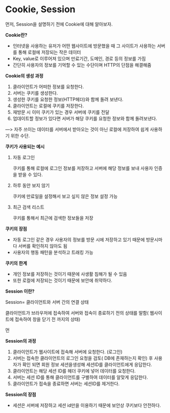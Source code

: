 # Cookie, Session

먼저, Session을 설명하기 전에 Cookie에 대해 알아보자.

**Cookie란?**

- 인터넷을 사용하는 유저가 어떤 웹사이트에 방문했을 때 그 사이트가 사용하는 서버를 통해 로컬에 저장되는 작은 데이터
- Key, value로 이루어져 있으며 만료기간, 도메인, 경로 등의 정보를 가짐
- 간단히 사용자의 정보를 기억할 수 있는 수단이며 HTTP의 단점을 해결해줌

**Cookie의 생성 과정**

1. 클라이언트가 어떠한 정보를 요청한다.
2. 서버는 쿠키를 생성한다.
3. 생성한 쿠키를 요청한 정보(HTTP헤더)와  함께 돌려 보낸다.
4. 클라이언트는 로컬에 쿠키를 저장한다.
5. 재방문 시 이미 쿠키가 있는 경우 서버에 쿠키를 전달
6. 업데이트할 정보가 있다면 서버가 해당 쿠키를 요청한 정보와 함께 돌려보낸다.

—> 자주 쓰이는 데이터를 서버에서 받아오는 것이 아닌 로컬에 저장하여 쉽게 사용하기 위한 수단.

**쿠키가 사용되는 예시**

1. 자동 로그인
    
    쿠키를 통해 로컬에 로그인 정보를 저장하고 서버에 해당 정보를 보내 사용자 인증을 받을 수 있다.
    
2. 하루 동안 보지 않기
    
    쿠키에 만료일을 설정해서 보고 싶지 않은 정보 설정 가능
    
3. 최근 검색 리스트
    
    쿠키를 통해서 최근에 검색한 정보들을 저장
    

**쿠키의 장점**

- 자동 로그인 같은 경우 사용자의 정보를 방문 시에 저장하고 있기 때문에 방문시마다 서버를 확인하지 않아도 됨
- 사용자의 행동 패턴을 분석하고 트래킹 가능

**쿠키의 한계**

- 개인 정보를 저장하는 것이기 때문에 사생활 침해가 될 수 있음
- 또한 로컬에 저장되는 것이기 때문에 보안에 취약하다.

**Session 이란?**

Session= 클라이언트와 서버 간의 연결 상태

클라이언트가 브라우저에 접속하여 서버와 접속이 종료하기 전의 상태를 말함( 웹사이트에 접속하여 창을 닫기 전 까지의 상태)

먼

**Session의 과정**

1. 클라이언트가 웹사이트에 접속해 서버에 요청한다. (로그인)
2. 서버는 접속한 클라이언트의 로그인 요청을 검토( DB에 존재하는지 확인) 후 사용자가 확인 되면 회원 정보 세션을생성해 세션ID를 클라이언트에게 응답한다.
3. 클라이언트는 해당 세션 ID를 헤더 쿠키에 넣어 데이터를 요청한다.
4. 서버는 세션 ID를 통해 클라이언트를 구별하여 데이터를 알맞게 응답한다.
5. 클라이언트가 접속을 종료하면 서버는 세션ID를 제거한다.

**Session의 장점**

- 세션은 서버에 저장하고 세션 id만을 이용하기 때문에 보안상 쿠키보다 안전하다.